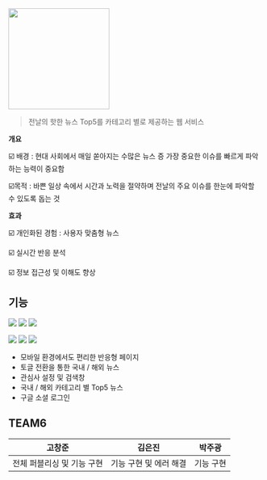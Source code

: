 <img src="https://github.com/Eureka-Team6/News_FrontEnd/blob/main/src/img/logo.png" width="200" height="200" />

> 전날의  핫한  뉴스 Top5를  카테고리  별로  제공하는  웹  서비스


**개요**

☑️ 배경 : 현대 사회에서 매일 쏟아지는 수많은  뉴스 증 가장 중요한 이슈를  빠르게  파악하는 능력이 중요함

☑️목적 : 바쁜  일상 속에서 시간과 노력을 절약하며 전날의 주요 이슈를 한눈에 파악할 수 있도록 돕는 것


**효과**  

 ☑️ 개인화된 경험 : 사용자 맞춤형 뉴스
 
 ☑️ 실시간 반응 분석
 
 ☑️ 정보 접근성 및 이해도 향상

  
## 기능
<img src="https://img.shields.io/badge/react-61DAFB?style=for-the-badge&logo=react&logoColor=white"> <img src="https://img.shields.io/badge/tailwindcss-06B6D4?style=for-the-badge&logo=tailwindcss&logoColor=white"> <img src="https://img.shields.io/badge/axios-5A29E4?style=for-the-badge&logo=axios&logoColor=white">

<img src="https://img.shields.io/badge/springboot-6DB33F?style=for-the-badge&logo=springboot&logoColor=white"> <img src="https://img.shields.io/badge/springsecurity-6DB33F?style=for-the-badge&logo=springsecurity&logoColor=white"> <img src="https://img.shields.io/badge/mysql-4479A1?style=for-the-badge&logo=mysql&logoColor=white">

 - 모바일  환경에서도 편리한 반응형  페이지
 - 토글  전환을  통한  국내 / 해외  뉴스
 - 관심사  설정  및  검색창
 - 국내 / 해외 카테고리 별 Top5 뉴스
 - 구글 소셜 로그인

## TEAM6
| 고창준 | 김은진 | 박주광 |
|--|--|--|
| 전체 퍼블리싱 및 기능 구현 | 기능 구현 및 에러 해결 | 기능 구현 |
